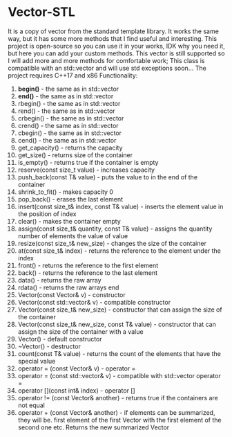 # Vector-STL
It is a copy of vector from the standard template library. It works the same way, but it has some more methods that I find useful and interesting. This project is open-source so you can use it in your works, IDK why you need it, but here you can add your custom methods. This vector is still supported so I will add more and more methods for comfortable work;
This class is compatible with an std::vector and will use std exceptions soon...
The project requires C++17 and x86
Functionality:
1) **begin()** - the same as in std::vector
2) **end()** - the same as in std::vector
3) rbegin() - the same as in std::vector
4) rend() - the same as in std::vector
5) crbegin() - the same as in std::vector
6) crend() - the same as in std::vector
7) cbegin() - the same as in std::vector
8) cend() - the same as in std::vector
9) get_capacity() - returns the capacity
10) get_size() - returns size of the container 
11) is_empty() - returns true if the container is empty
12) reserve(const size_t value) - increases capacity
13) push_back(const T& value) - puts the value to in the end of the container
14) shrink_to_fit() - makes capacity 0
15) pop_back() - erases the last element
16) insert(const size_t& index, const T& value) - inserts the element value in the position of index
17) clear() - makes the container empty
18) assign(const size_t& quantity, const T& value) - assigns the quantity number of elements the value of value
19) resize(const size_t& new_size) - changes the size of the container
20) at(const size_t& index) - returns the reference to the element under the index
21) front() - returns the reference to the first element
22) back() - returns the reference to the last element
23) data() - returns the raw array
24) rdata() -  returns the raw arrays end
25) Vector(const Vector& v) - constructor
26) Vector(const std::vector<T>& v) - compatible constructor
27) Vector(const size_t& new_size) - constructor that can assign the size of the container
28) Vector(const size_t& new_size, const T& value) - constructor that can assign the size of the container with a value
29) Vector() - default constructor 
30) ~Vector() - destructor
31) count(const T& value) - returns the count of the elements that have the special value
32) operator = (const Vector& v) - operator = 
33) operator = (const std::vector<T>& v) - compatible with std::vector operator =
34) operator [](const int& index) - operator []
35) operator != (const Vector& another) - returns true if the containers are not equal
36) operator + (const Vector& another) - if elements can be summarized, they will be. first element of the first Vector with the first element of the second one etc. Returns the new summarized Vector 

